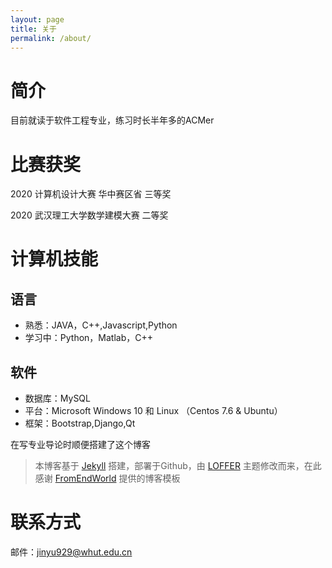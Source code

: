 ```yaml
---
layout: page
title: 关于
permalink: /about/
---
```


# 简介

目前就读于软件工程专业，练习时长半年多的ACMer

# 比赛获奖

2020 计算机设计大赛 华中赛区省 三等奖

2020 武汉理工大学数学建模大赛 二等奖

# 计算机技能

## 语言
* 熟悉：JAVA，C++,Javascript,Python
* 学习中：Python，Matlab，C++

## 软件
* 数据库：MySQL
* 平台：Microsoft Windows 10 和 Linux （Centos 7.6 & Ubuntu）
* 框架：Bootstrap,Django,Qt

在写专业导论时顺便搭建了这个博客

>本博客基于 [Jekyll](https://jekyllcn.com/) 搭建，部署于Github，由 [LOFFER](https://github.com/FromEndWorld/LOFFER) 主题修改而来，在此感谢 [FromEndWorld](https://github.com/FromEndWorld) 提供的博客模板

# 联系方式

邮件：[jinyu929@whut.edu.cn](mailto:jinyu929@whut.edu.cn)
